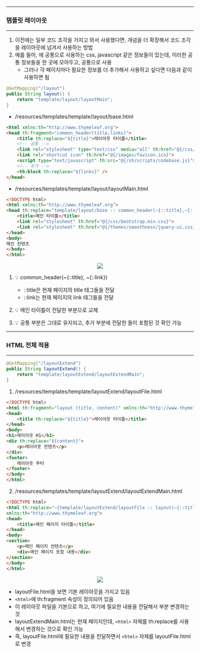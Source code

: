 -----
### 템플릿 레이아웃
-----
1. 이전에는 일부 코드 조각을 가지고 와서 사용했다면, 개념을 더 확장해서 코드 조각을 레이아웃에 넘겨서 사용하는 방법
2. 예를 들어, <head>에 공통으로 사용하는 css, javascript 같은 정보들이 있는데, 이러한 공통 정보들을 한 곳에 모아두고, 공통으로 사용
   - 그러나 각 페이지마다 필요한 정보를 더 추가해서 사용하고 싶다면 다음과 같이 사용하면 됨
```java
@GetMapping("/layout")
public String layout() {
    return "template/layout/layoutMain";
}
```

  - /resources/templates/template/layout/base.html
```html
<html xmlns:th="http://www.thymeleaf.org">
<head th:fragment="common_header(title,links)">
    <title th:replace="${title}">레이아웃 타이틀</title>
    <!-- 공통 -->
    <link rel="stylesheet" type="text/css" media="all" th:href="@{/css/awesomeapp.css}">
    <link rel="shortcut icon" th:href="@{/images/favicon.ico}">
    <script type="text/javascript" th:src="@{/sh/scripts/codebase.js}"></script>
    <!-- 추가 -->
    <th:block th:replace="${links}" />
</head>
```

  - /resources/templates/template/layout/layoutMain.html
```html
<!DOCTYPE html>
<html xmlns:th="http://www.thymeleaf.org">
<head th:replace="template/layout/base :: common_header(~{::title},~{::link})">
    <title>메인 타이틀</title>
    <link rel="stylesheet" th:href="@{/css/bootstrap.min.css}">
    <link rel="stylesheet" th:href="@{/themes/smoothness/jquery-ui.css}">
</head>
<body>
메인 컨텐츠
</body>
</html>
```

<div align="center">
<img src="https://github.com/sooyounghan/Spring/assets/34672301/374fa00b-471e-4627-a47d-cbfec8109161">
</div>

1. 💡 common_header(~{::title}, ~{::link})
   - ::title은 현재 페이지의 title 태그들을 전달
   - ::link는 현재 페이지의 link 태그들을 전달

2. 💡 메인 타이틀이 전달한 부분으로 교체
3. 💡 공통 부분은 그대로 유지되고, 추가 부분에 전달한 <link>들이 포함된 것 확인 가능

-----
### HTML 전체 적용
-----
```java
@GetMapping("/layoutExtend")
public String layoutExtend() {
    return "template/layoutExtend/layoutExtendMain";
}
```

1. /resources/templates/template/layoutExtend/layoutFile.html
```html
<!DOCTYPE html>
<html th:fragment="layout (title, content)" xmlns:th="http://www.thymeleaf.org">
<head>
    <title th:replace="${title}">레이아웃 타이틀</title>
</head>
<body>
<h1>레이아웃 H1</h1>
<div th:replace="${content}">
    <p>레이아웃 컨텐츠</p>
</div>
<footer>
    레이아웃 푸터
</footer>
</body>
</html>
```

2. /resources/templates/template/layoutExtend/layoutExtendMain.html
```html
<!DOCTYPE html>
<html th:replace="~{template/layoutExtend/layoutFile :: layout(~{::title}, ~{::section})}"
xmlns:th="http://www.thymeleaf.org">
<head>
    <title>메인 페이지 타이틀</title>
</head>
<body>
<section>
    <p>메인 페이지 컨텐츠</p>
    <div>메인 페이지 포함 내용</div>
</section>
</body>
</html>
```

<div align="center">
<img src="https://github.com/sooyounghan/Spring/assets/34672301/9101e3a0-9ba4-4c95-8aea-0e148fbfc625">
</div>

  - layoutFile.html을 보면 기본 레이아웃을 가지고 있음
  - ```<html>```에 th:fragment 속성이 정의되어 있음
  - 이 레이아웃 파일을 기본으로 하고, 여기에 필요한 내용을 전달해서 부분 변경하는 것
  - layoutExtendMain.html는 현재 페이지인데, ```<html>``` 자체를 th:replace를 사용해서 변경하는 것으로 확인 가능
  - 즉, layoutFile.html에 필요한 내용을 전달하면서 ```<html>``` 자체를 layoutFile.html로 변경
